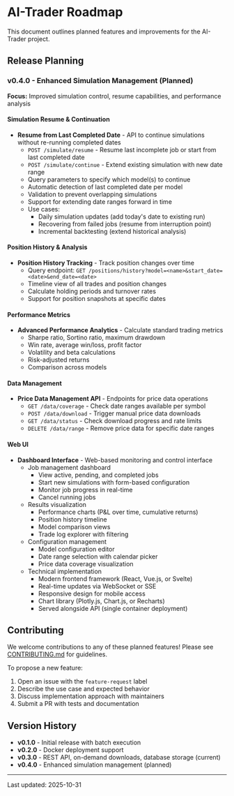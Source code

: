 # AI-Trader Roadmap

This document outlines planned features and improvements for the AI-Trader project.

## Release Planning

### v0.4.0 - Enhanced Simulation Management (Planned)

**Focus:** Improved simulation control, resume capabilities, and performance analysis

#### Simulation Resume & Continuation
- **Resume from Last Completed Date** - API to continue simulations without re-running completed dates
  - `POST /simulate/resume` - Resume last incomplete job or start from last completed date
  - `POST /simulate/continue` - Extend existing simulation with new date range
  - Query parameters to specify which model(s) to continue
  - Automatic detection of last completed date per model
  - Validation to prevent overlapping simulations
  - Support for extending date ranges forward in time
  - Use cases:
    - Daily simulation updates (add today's date to existing run)
    - Recovering from failed jobs (resume from interruption point)
    - Incremental backtesting (extend historical analysis)

#### Position History & Analysis
- **Position History Tracking** - Track position changes over time
  - Query endpoint: `GET /positions/history?model=<name>&start_date=<date>&end_date=<date>`
  - Timeline view of all trades and position changes
  - Calculate holding periods and turnover rates
  - Support for position snapshots at specific dates

#### Performance Metrics
- **Advanced Performance Analytics** - Calculate standard trading metrics
  - Sharpe ratio, Sortino ratio, maximum drawdown
  - Win rate, average win/loss, profit factor
  - Volatility and beta calculations
  - Risk-adjusted returns
  - Comparison across models

#### Data Management
- **Price Data Management API** - Endpoints for price data operations
  - `GET /data/coverage` - Check date ranges available per symbol
  - `POST /data/download` - Trigger manual price data downloads
  - `GET /data/status` - Check download progress and rate limits
  - `DELETE /data/range` - Remove price data for specific date ranges

#### Web UI
- **Dashboard Interface** - Web-based monitoring and control interface
  - Job management dashboard
    - View active, pending, and completed jobs
    - Start new simulations with form-based configuration
    - Monitor job progress in real-time
    - Cancel running jobs
  - Results visualization
    - Performance charts (P&L over time, cumulative returns)
    - Position history timeline
    - Model comparison views
    - Trade log explorer with filtering
  - Configuration management
    - Model configuration editor
    - Date range selection with calendar picker
    - Price data coverage visualization
  - Technical implementation
    - Modern frontend framework (React, Vue.js, or Svelte)
    - Real-time updates via WebSocket or SSE
    - Responsive design for mobile access
    - Chart library (Plotly.js, Chart.js, or Recharts)
    - Served alongside API (single container deployment)

## Contributing

We welcome contributions to any of these planned features! Please see [CONTRIBUTING.md](CONTRIBUTING.md) for guidelines.

To propose a new feature:
1. Open an issue with the `feature-request` label
2. Describe the use case and expected behavior
3. Discuss implementation approach with maintainers
4. Submit a PR with tests and documentation

## Version History

- **v0.1.0** - Initial release with batch execution
- **v0.2.0** - Docker deployment support
- **v0.3.0** - REST API, on-demand downloads, database storage (current)
- **v0.4.0** - Enhanced simulation management (planned)

---

Last updated: 2025-10-31
